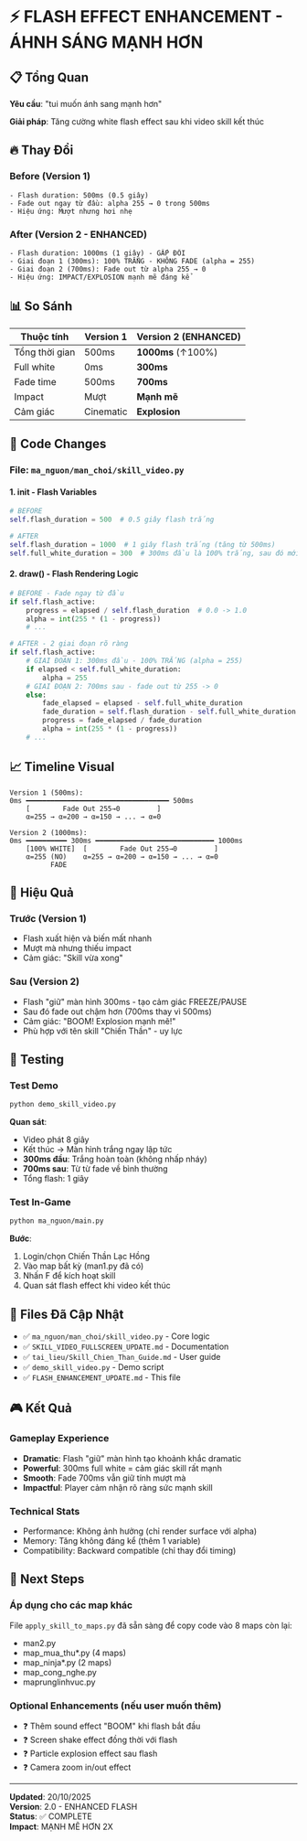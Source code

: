 # ⚡ FLASH EFFECT ENHANCEMENT - ÁHNH SÁNG MẠNH HƠN

## 📋 Tổng Quan

**Yêu cầu**: "tui muốn ánh sang mạnh hơn"

**Giải pháp**: Tăng cường white flash effect sau khi video skill kết thúc

## 🔥 Thay Đổi

### Before (Version 1)
```
- Flash duration: 500ms (0.5 giây)
- Fade out ngay từ đầu: alpha 255 → 0 trong 500ms
- Hiệu ứng: Mượt nhưng hơi nhẹ
```

### After (Version 2 - ENHANCED)
```
- Flash duration: 1000ms (1 giây) - GẤP ĐÔI
- Giai đoạn 1 (300ms): 100% TRẮNG - KHÔNG FADE (alpha = 255)
- Giai đoạn 2 (700ms): Fade out từ alpha 255 → 0
- Hiệu ứng: IMPACT/EXPLOSION mạnh mẽ đáng kể
```

## 📊 So Sánh

| Thuộc tính | Version 1 | Version 2 (ENHANCED) |
|-----------|-----------|---------------------|
| Tổng thời gian | 500ms | **1000ms** (↑100%) |
| Full white | 0ms | **300ms** |
| Fade time | 500ms | **700ms** |
| Impact | Mượt | **Mạnh mẽ** |
| Cảm giác | Cinematic | **Explosion** |

## 🔧 Code Changes

### File: `ma_nguon/man_choi/skill_video.py`

#### 1. __init__ - Flash Variables
```python
# BEFORE
self.flash_duration = 500  # 0.5 giây flash trắng

# AFTER
self.flash_duration = 1000  # 1 giây flash trắng (tăng từ 500ms)
self.full_white_duration = 300  # 300ms đầu là 100% trắng, sau đó mới fade
```

#### 2. draw() - Flash Rendering Logic
```python
# BEFORE - Fade ngay từ đầu
if self.flash_active:
    progress = elapsed / self.flash_duration  # 0.0 -> 1.0
    alpha = int(255 * (1 - progress))
    # ...

# AFTER - 2 giai đoạn rõ ràng
if self.flash_active:
    # GIAI ĐOẠN 1: 300ms đầu - 100% TRẮNG (alpha = 255)
    if elapsed < self.full_white_duration:
        alpha = 255
    # GIAI ĐOẠN 2: 700ms sau - fade out từ 255 -> 0
    else:
        fade_elapsed = elapsed - self.full_white_duration
        fade_duration = self.flash_duration - self.full_white_duration
        progress = fade_elapsed / fade_duration
        alpha = int(255 * (1 - progress))
    # ...
```

## 📈 Timeline Visual

```
Version 1 (500ms):
0ms ━━━━━━━━━━━━━━━━━━━━━━━━━━━━━━━━━━━ 500ms
    [        Fade Out 255→0         ]
    α=255 → α=200 → α=150 → ... → α=0

Version 2 (1000ms):
0ms ━━━━━━━━━━ 300ms ━━━━━━━━━━━━━━━━━━━━━━━━━━━━━ 1000ms
    [100% WHITE]  [        Fade Out 255→0         ]
    α=255 (NO)    α=255 → α=200 → α=150 → ... → α=0
          FADE
```

## 🎯 Hiệu Quả

### Trước (Version 1)
- Flash xuất hiện và biến mất nhanh
- Mượt mà nhưng thiếu impact
- Cảm giác: "Skill vừa xong"

### Sau (Version 2)
- Flash "giữ" màn hình 300ms - tạo cảm giác FREEZE/PAUSE
- Sau đó fade out chậm hơn (700ms thay vì 500ms)
- Cảm giác: "BOOM! Explosion mạnh mẽ!"
- Phù hợp với tên skill "Chiến Thần" - uy lực

## 🧪 Testing

### Test Demo
```bash
python demo_skill_video.py
```

**Quan sát**:
- Video phát 8 giây
- Kết thúc → Màn hình trắng ngay lập tức
- **300ms đầu**: Trắng hoàn toàn (không nhấp nháy)
- **700ms sau**: Từ từ fade về bình thường
- Tổng flash: 1 giây

### Test In-Game
```bash
python ma_nguon/main.py
```

**Bước**:
1. Login/chọn Chiến Thần Lạc Hồng
2. Vào map bất kỳ (man1.py đã có)
3. Nhấn F để kích hoạt skill
4. Quan sát flash effect khi video kết thúc

## 📁 Files Đã Cập Nhật

- ✅ `ma_nguon/man_choi/skill_video.py` - Core logic
- ✅ `SKILL_VIDEO_FULLSCREEN_UPDATE.md` - Documentation
- ✅ `tai_lieu/Skill_Chien_Than_Guide.md` - User guide
- ✅ `demo_skill_video.py` - Demo script
- ✅ `FLASH_ENHANCEMENT_UPDATE.md` - This file

## 🎮 Kết Quả

### Gameplay Experience
- **Dramatic**: Flash "giữ" màn hình tạo khoảnh khắc dramatic
- **Powerful**: 300ms full white = cảm giác skill rất mạnh
- **Smooth**: Fade 700ms vẫn giữ tính mượt mà
- **Impactful**: Player cảm nhận rõ ràng sức mạnh skill

### Technical Stats
- Performance: Không ảnh hưởng (chỉ render surface với alpha)
- Memory: Tăng không đáng kể (thêm 1 variable)
- Compatibility: Backward compatible (chỉ thay đổi timing)

## 🚀 Next Steps

### Áp dụng cho các map khác
File `apply_skill_to_maps.py` đã sẵn sàng để copy code vào 8 maps còn lại:
- man2.py
- map_mua_thu*.py (4 maps)
- map_ninja*.py (2 maps)
- map_cong_nghe.py
- maprunglinhvuc.py

### Optional Enhancements (nếu user muốn thêm)
- ❓ Thêm sound effect "BOOM" khi flash bắt đầu
- ❓ Screen shake effect đồng thời với flash
- ❓ Particle explosion effect sau flash
- ❓ Camera zoom in/out effect

---

**Updated**: 20/10/2025  
**Version**: 2.0 - ENHANCED FLASH  
**Status**: ✅ COMPLETE  
**Impact**: MẠNH MẼ HƠN 2X  
